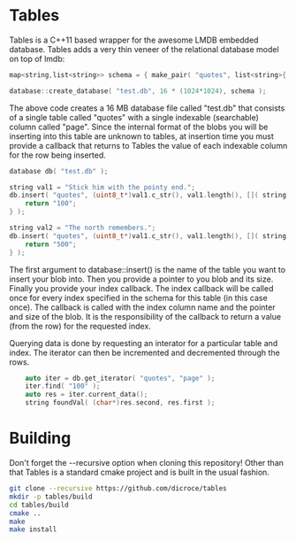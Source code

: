 # Tables

Tables is a C++11 based wrapper for the awesome LMDB embedded database. Tables adds a very thin veneer of the relational database model on top of lmdb:

```c++
map<string,list<string>> schema = { make_pair( "quotes", list<string>{ "page" } ) };

database::create_database( "test.db", 16 * (1024*1024), schema );
```

The above code creates a 16 MB database file called "test.db" that consists of a single table called "quotes" with a single indexable (searchable) column called "page". Since the internal format of the blobs you will be inserting into this table are unknown to tables, at insertion time you must provide a callback that returns to Tables the value of each indexable column for the row being inserted.

```c++
database db( "test.db" );

string val1 = "Stick him with the pointy end.";
db.insert( "quotes", (uint8_t*)val1.c_str(), val1.length(), []( string colName, const uint8_t* src, size_t size ) {
    return "100";
} );

string val2 = "The north remembers.";
db.insert( "quotes", (uint8_t*)val1.c_str(), val1.length(), []( string colName, const uint8_t* src, size_t size ) {
    return "500";
} );

```

The first argument to database::insert() is the name of the table you want to insert your blob into. Then you provide a pointer to you blob and its size. Finally you provide your index callback. The index callback will be called once for every index specified in the schema for this table (in this case once). The callback is called with the index column name and the pointer and size of the blob. It is the responsibility of the callback to return a value (from the row) for the requested index.

Querying data is done by requesting an interator for a particular table and index. The iterator can then be incremented and decremented through the rows.

```c++
    auto iter = db.get_iterator( "quotes", "page" );
    iter.find( "100" );
    auto res = iter.current_data();
    string foundVal( (char*)res.second, res.first );
```

# Building
Don't forget the --recursive option when cloning this repository! Other than that Tables is a standard cmake project and is built in the usual fashion.

```bash
git clone --recursive https://github.com/dicroce/tables
mkdir -p tables/build
cd tables/build
cmake ..
make
make install
```
